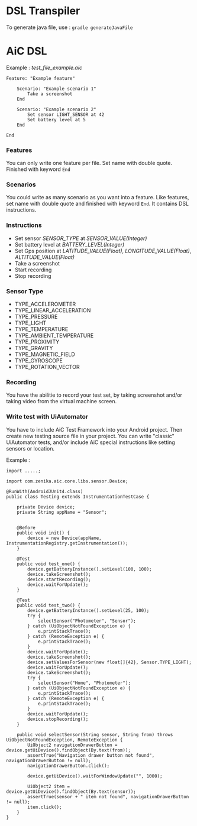 # DSL Transpiler

To generate java file, use :
`gradle generateJavaFile`

# AiC DSL

Example : *test_file_example.aic*

    Feature: "Example feature"
    
        Scenario: "Example scenario 1"
            Take a screenshot
        End
        
        Scenario: "Example scenario 2"
            Set sensor LIGHT_SENSOR at 42
            Set battery level at 5
        End
        
    End


### Features
You can only write one feature per file. Set name with double quote. Finished with keyword ```End```

### Scenarios
You could write as many scenario as you want into a feature. Like features, set name with double quote and finished with keyword ```End```. It contains DSL instructions.

### Instructions
* Set sensor *SENSOR_TYPE* at *SENSOR_VALUE(Integer)* 
* Set battery level at *BATTERY_LEVEL(Integer)*
* Set Gps position at *LATITUDE_VALUE(Float)*, *LONGITUDE_VALUE(Float)*, *ALTITUDE_VALUE(Float)*
* Take a screenshot
* Start recording
* Stop recording

### Sensor Type

* TYPE_ACCELEROMETER
* TYPE_LINEAR_ACCELERATION
* TYPE_PRESSURE
* TYPE_LIGHT
* TYPE_TEMPERATURE
* TYPE_AMBIENT_TEMPERATURE
* TYPE_PROXIMITY
* TYPE_GRAVITY
* TYPE_MAGNETIC_FIELD
* TYPE_GYROSCOPE
* TYPE_ROTATION_VECTOR

### Recording
You have the abilitie to record your test set, by taking screenshot and/or taking video from the virtual machine screen.

### Write test with UiAutomator
You have to include AiC Test Framework into your Android project.
Then create new testing source file in your project.
You can write "classic" UiAutomator tests, and/or include AiC special instructions like setting sensors or location.

Example :

    import .....;
    
    import com.zenika.aic.core.libs.sensor.Device;
    
    @RunWith(AndroidJUnit4.class)
    public class Testing extends InstrumentationTestCase {
    
    	private Device device;
    	private String appName = "Sensor";
    
    
        @Before
        public void init() {
            device = new Device(appName, InstrumentationRegistry.getInstrumentation());
    	}
    
    	@Test
    	public void test_one() {
    		device.getBatteryInstance().setLevel(100, 100);
    		device.takeScreenshot();
    		device.startRecording();
    		device.waitForUpdate();
    	}
    
    	@Test
    	public void test_two() {
    		device.getBatteryInstance().setLevel(25, 100);
    		try {
    			selectSensor("Photometer", "Sensor");
    		} catch (UiObjectNotFoundException e) {
    			e.printStackTrace();
    		} catch (RemoteException e) {
    			e.printStackTrace();
    		}
    		device.waitForUpdate();
    		device.takeScreenshot();
    		device.setValuesForSensor(new float[]{42}, Sensor.TYPE_LIGHT);
    		device.waitForUpdate();
    		device.takeScreenshot();
    		try {
    			selectSensor("Home", "Photometer");
    		} catch (UiObjectNotFoundException e) {
    			e.printStackTrace();
    		} catch (RemoteException e) {
    			e.printStackTrace();
    		}
    		device.waitForUpdate();
    		device.stopRecording();
    	}
    	
        public void selectSensor(String sensor, String from) throws UiObjectNotFoundException, RemoteException {
    		UiObject2 navigationDrawerButton = device.getUiDevice().findObject(By.text(from));
    		assertTrue("Navigation drawer button not found", navigationDrawerButton != null);
    		navigationDrawerButton.click();
    
    		device.getUiDevice().waitForWindowUpdate("", 1000);
    
    		UiObject2 item = device.getUiDevice().findObject(By.text(sensor));
    		assertTrue(sensor + " item not found", navigationDrawerButton != null);
    		item.click();
    	}
    }

